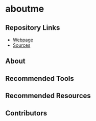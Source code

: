 # aboutme
## Repository Links
- [Webpage](https://nandinidoppalapudi.github.io/aboutme/)
- [Sources](https://github.com/Nandinidoppalapudi/aboutme)
## About
## Recommended Tools 
## Recommended Resources
## Contributors
